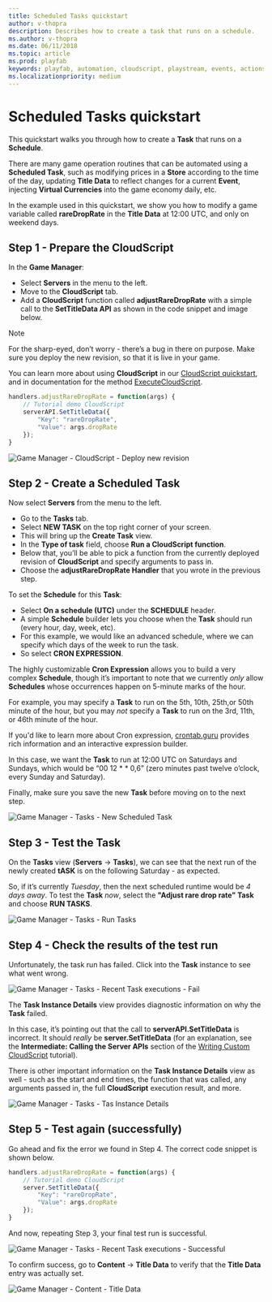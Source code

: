 ```yaml
---
title: Scheduled Tasks quickstart
author: v-thopra
description: Describes how to create a task that runs on a schedule.
ms.author: v-thopra
ms.date: 06/11/2018
ms.topic: article
ms.prod: playfab
keywords: playfab, automation, cloudscript, playstream, events, actions
ms.localizationpriority: medium
---
```


# Scheduled Tasks quickstart

This quickstart walks you through how to create a **Task** that runs on a **Schedule**.

There are many game operation routines that can be automated using a **Scheduled Task**, such as modifying prices in a **Store** according to the time of the day, updating **Title Data** to reflect changes for a current **Event**, injecting **Virtual Currencies** into the game economy daily, etc.

In the example used in this quickstart, we show you how to modify a game variable called **rareDropRate** in the **Title Data** at 12:00 UTC, and only on weekend days.

## Step 1 - Prepare the CloudScript

In the **Game Manager**:

- Select **Servers** in the menu to the left.
- Move to the **CloudScript** tab.
- Add a **CloudScript** function called **adjustRareDropRate** with a simple call to the **SetTitleData API** as shown in the code snippet and image below.

> [!NOTE]
> For the sharp-eyed, don’t worry - there’s a bug in there on purpose. Make sure you deploy the new revision, so that it is live in your game.

You can learn more about using **CloudScript** in our [CloudScript quickstart](../cloudscript/quickstart.md), and in documentation for the method [ExecuteCloudScript](xref:titleid.playfabapi.com.client.server-sidecloudscript.executecloudscript).

```javascript
handlers.adjustRareDropRate = function(args) {
    // Tutorial demo CloudScript
    serverAPI.SetTitleData({
        "Key": "rareDropRate",
        "Value": args.dropRate
    });
}
```

![Game Manager - CloudScript - Deploy new revision](media/tutorials/game-manager-cloudscript-deploy-new-revision.png)  

## Step 2 - Create a Scheduled Task

Now select **Servers** from the menu to the left.

- Go to the **Tasks** tab.
- Select **NEW TASK** on the top right corner of your screen.
- This will bring up the **Create Task** view. 
- In the **Type of task** field, choose **Run a CloudScript function**.
- Below that, you’ll be able to pick a function from the currently deployed revision of **CloudScript** and specify arguments to pass in.
- Choose the **adjustRareDropRate Handler** that you wrote in the previous step.

To set the **Schedule** for this **Task**:

- Select **On a schedule (UTC)** under the **SCHEDULE** header.
- A simple **Schedule** builder lets you choose when the **Task** should run (every hour, day, week, etc).
- For this example, we would like an advanced schedule, where we can specify which days of the week to run the task.
- So select **CRON EXPRESSION**.

The highly customizable **Cron Expression** allows you to build a very complex **Schedule**, though it’s important to note that we currently *only* allow **Schedules** whose occurrences happen on 5-minute marks of the hour.

For example, you may specify a **Task** to run on the 5th, 10th, 25th,or 50th minute of the hour, but you may *not* specify a **Task** to run on the 3rd, 11th, or 46th minute of the hour.

If you'd like to learn more about Cron expression, [crontab.guru](https://crontab.guru/) provides rich information and an interactive expression builder.

In this case, we want the **Task** to run at 12:00 UTC on Saturdays and Sundays, which would be “00 12 * * 0,6” (zero minutes past twelve o’clock, every Sunday and Saturday).

Finally, make sure you save the new **Task** before moving on to the next step.

![Game Manager - Tasks - New Scheduled Task](media/tutorials/game-manager-tasks-new-scheduled-task.png)  

## Step 3 - Test the Task

On the **Tasks** view (**Servers** -> **Tasks**), we can see that the next run of the newly created **tASK** is on the following Saturday - as expected.

So, if it’s currently *Tuesday*, then the next scheduled runtime would be *4 days away*. To test the **Task** *now*, select the **"Adjust rare drop rate" Task** and choose **RUN TASKS**.

![Game Manager - Tasks - Run Tasks](media/tutorials/game-manager-tasks-run-tasks.png)  

## Step 4 - Check the results of the test run

Unfortunately, the task run has failed. Click into the **Task** instance to see what went wrong.

![Game Manager - Tasks - Recent Task executions - Fail](media/tutorials/game-manager-tasks-recent-task-executions-failed.png)  

The **Task Instance Details** view provides diagnostic information on why the **Task** failed.

In this case, it’s pointing out that the call to **serverAPI.SetTitleData** is incorrect. It should *really* be **server.SetTitleData** (for an explanation, see the **Intermediate: Calling the Server APIs** section of the [Writing Custom CloudScript](../cloudscript/writing-custom-cloudscript.md#intermediate-calling-the-server-apis) tutorial).

There is other important information on the **Task Instance Details** view as well - such as the start and end times, the function that was called, any arguments passed in, the full **CloudScript** execution result, and more.

![Game Manager - Tasks - Tas Instance Details](media/tutorials/game-manager-tasks-task-instance-details.png)  

## Step 5 - Test again (successfully)

Go ahead and fix the error we found in Step 4. The correct code snippet is shown below.

```javascript
handlers.adjustRareDropRate = function(args) {
    // Tutorial demo CloudScript
    server.SetTitleData({
        "Key": "rareDropRate",
        "Value": args.dropRate
    });
}
```

And now, repeating Step 3, your final test run is successful.

![Game Manager - Tasks - Recent Task executions - Successful](media/tutorials/game-manager-tasks-recent-task-executions-successful.png)  

To confirm success, go to **Content** -> **Title Data** to verify that the **Title Data** entry was actually set.

![Game Manager - Content - Title Data](media/tutorials/game-manager-content-title-data.png)  